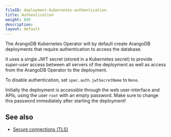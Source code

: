 ```yaml
---
fileID: deployment-kubernetes-authentication
title: Authentication
weight: 895
description: 
layout: default
---
```

The ArangoDB Kubernetes Operator will by default create ArangoDB deployments
that require authentication to access the database.

It uses a single JWT secret (stored in a Kubernetes secret)
to provide *super-user* access between all servers of the deployment
as well as access from the ArangoDB Operator to the deployment.

To disable authentication, set `spec.auth.jwtSecretName` to `None`.

Initially the deployment is accessible through the web user-interface and
APIs, using the user `root` with an empty password.
Make sure to change this password immediately after starting the deployment!

## See also

- [Secure connections (TLS)](deployment-kubernetes-tls)
